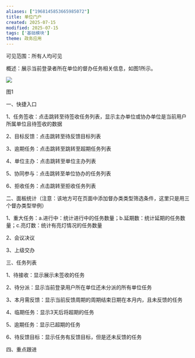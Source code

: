 ```yaml
---
aliases: ["1968145853665985072"]
title: 单位门户
created: 2025-07-15
modified: 2025-07-15
tags: ['基础模块']
theme: 政务应用
---
```


可见范围：所有人均可见

概述：展示当前登录者所在单位的督办任务相关信息，如图1所示。

![](https://myhelpdoc.oss-cn-heyuan.aliyuncs.com/mdimages/deefeb9e9cec66a0c282744c096bfab9.jpg)

图1

一、快捷入口

1、任务签收：点击跳转至待签收任务列表，显示主办单位或协办单位是当前用户所属单位且待签收的数据

2、目标反馈：点击跳转至待反馈目标列表

3、逾期任务：点击跳转至跳转至超期任务列表

4、单位主办：点击跳转至单位主办列表

5、协同参与：点击跳转至单位协办的任务列表

6、拒收任务：点击跳转至拒收任务列表

二、面板统计（注意：该地方可在页面中添加督办类类型筛选条件，这里只是用三个督办类型举例）

1、重大任务：a.进行中：统计进行中的任务数量；b.延期数：统计延期的任务数量；c.亮灯数：统计有亮灯情况的任务数量

2、会议决议

3、上级交办

三、任务列表

1、待接收：显示展示未签收的任务

2、待分派：显示当前登录用户所在单位还未分派的所有单位任务

3、本月需反馈：显示当前反馈周期的周期结束日期在本月内，且未反馈的任务

4、临期任务：显示3天后将超期的任务

5、逾期任务：显示已超期的任务

6、待反馈目标：显示任务有反馈目标，但是还未反馈的任务

四、重点跟进

